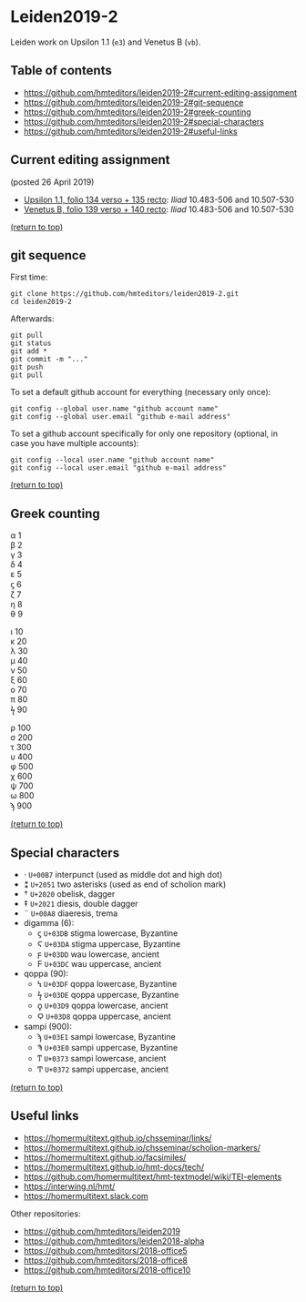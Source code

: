 # Leiden2019-2

Leiden work on Upsilon 1.1 (`e3`) and Venetus B (`vb`).

## Table of contents
* https://github.com/hmteditors/leiden2019-2#current-editing-assignment
* https://github.com/hmteditors/leiden2019-2#git-sequence
* https://github.com/hmteditors/leiden2019-2#greek-counting
* https://github.com/hmteditors/leiden2019-2#special-characters
* https://github.com/hmteditors/leiden2019-2#useful-links

## Current editing assignment
(posted 26 April 2019)

* [Upsilon 1.1, folio 134 verso + 135 recto](http://www.homermultitext.org/ict2/?urn=urn:cite2:hmt:e3bifolio.v1:E3_134v_135r): *Iliad* 10.483-506 and 10.507-530
* [Venetus B, folio 139 verso + 140 recto](http://www.homermultitext.org/ict2/?urn=urn:cite2:hmt:vbbifolio.v1:vb_139v_140r): *Iliad* 10.483-506 and 10.507-530

[(return to top)](https://github.com/hmteditors/leiden2019-2#leiden2019-2)

## git sequence
First time:
```
git clone https://github.com/hmteditors/leiden2019-2.git
cd leiden2019-2
```

Afterwards:
```
git pull
git status
git add *
git commit -m "..."
git push
git pull
```

To set a default github account for everything (necessary only once):
```
git config --global user.name "github account name"
git config --global user.email "github e-mail address"
```

To set a github account specifically for only one repository (optional, in case you have multiple accounts):
```
git config --local user.name "github account name"
git config --local user.email "github e-mail address"
```

[(return to top)](https://github.com/hmteditors/leiden2019-2#leiden2019-2)

## Greek counting
α 1 \
β 2 \
γ 3 \
δ 4 \
ε 5 \
ϛ 6 \
ζ 7 \
η 8 \
θ 9

ι 10 \
κ 20 \
λ 30 \
μ 40 \
ν 50 \
ξ 60 \
ο 70 \
π 80 \
ϟ 90

ρ 100 \
σ 200 \
τ 300 \
υ 400 \
φ 500 \
χ 600 \
ψ 700 \
ω 800 \
ϡ 900

[(return to top)](https://github.com/hmteditors/leiden2019-2#leiden2019-2)

## Special characters
* · `U+00B7` interpunct (used as middle dot and high dot)
* ⁑ `U+2051` two asterisks (used as end of scholion mark)
* † `U+2020` obelisk, dagger
* ‡ `U+2021` diesis, double dagger
* ¨ `U+00A8` diaeresis, trema
* digamma (6):
  * ϛ `U+03DB` stigma lowercase, Byzantine
  * Ϛ `U+03DA` stigma uppercase, Byzantine
  * ϝ `U+03DD` wau lowercase, ancient
  * Ϝ `U+03DC` wau uppercase, ancient
* qoppa (90):
  * Ϟ `U+03DF` qoppa lowercase, Byzantine
  * ϟ `U+03DE` qoppa uppercase, Byzantine
  * ϙ `U+03D9` qoppa lowercase, ancient
  * Ϙ `U+03D8` qoppa uppercase, ancient
* sampi (900):
  * ϡ `U+03E1` sampi lowercase, Byzantine
  * Ϡ `U+03E0` sampi uppercase, Byzantine
  * ͳ `U+0373` sampi lowercase, ancient
  * Ͳ `U+0372` sampi uppercase, ancient

[(return to top)](https://github.com/hmteditors/leiden2019-2#leiden2019-2)

## Useful links
* https://homermultitext.github.io/chsseminar/links/
* https://homermultitext.github.io/chsseminar/scholion-markers/
* https://homermultitext.github.io/facsimiles/
* https://homermultitext.github.io/hmt-docs/tech/
* https://github.com/homermultitext/hmt-textmodel/wiki/TEI-elements
* https://interwing.nl/hmt/
* https://homermultitext.slack.com

Other repositories:
* https://github.com/hmteditors/leiden2019
* https://github.com/hmteditors/leiden2018-alpha
* https://github.com/hmteditors/2018-office5
* https://github.com/hmteditors/2018-office8
* https://github.com/hmteditors/2018-office10

[(return to top)](https://github.com/hmteditors/leiden2019-2#leiden2019-2)
